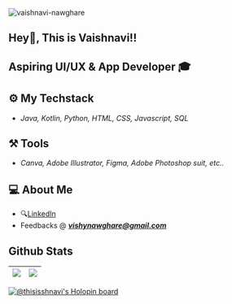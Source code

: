 <p align="left"> <img src="https://komarev.com/ghpvc/?username=vaishnavi-nawghare" alt="vaishnavi-nawghare" /> </p> 
 
## Hey👋, This is Vaishnavi!!
  
## Aspiring UI/UX & App Developer 🎓

## ⚙️ My Techstack 

- _Java, Kotlin, Python, HTML, CSS, Javascript, SQL_

## ⚒️ Tools 

- _Canva, Adobe Illustrator, Figma, Adobe Photoshop suit, etc.._

## 💻 About Me 

-  🔍[LinkedIn](https://www.linkedin.com/in/vaishnavi-nawghare-35a2a8210)
-  Feedbacks @ _**vishynawghare@gmail.com**_



## Github Stats

| <img src="https://github-readme-stats.vercel.app/api?username=vaishnavi-nawghare&&show_icons=true&count_private=true&theme=github_dark">|<img src="https://github-readme-streak-stats.herokuapp.com/?user=vaishnavi-nawghare&theme=blueberry_duo"/> |
| ------------| ------------ |


[![@thisisshnavi's Holopin board](https://holopin.me/thisisshnavi)](https://holopin.io/@thisisshnavi)
